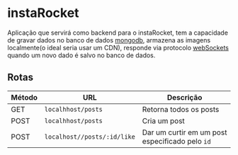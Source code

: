 # instaRocket
Aplicação que servirá como backend para o instaRocket, tem a capacidade de gravar dados no banco de dados [mongodb](https://www.mongodb.com/cloud/atlas),
armazena as imagens localmente(o ideal seria usar um CDN), responde via protocolo [webSockets](https://en.wikipedia.org/wiki/WebSocket) quando um novo dado é
salvo no banco de dados.


## Rotas
|Método          |URL                            |Descrição                                      |
|----------------|-------------------------------|-----------------------------------------------|
|GET             |`localhhost/posts `            |Retorna todos os posts                         |
|POST            |`localhhost/posts`             |Cria um post                                   |
|POST            |`localhost//posts/:id/like`    |Dar um curtir em um post especificado pelo `id`|
